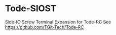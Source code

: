 # Tode-SIOST
 Side-IO Screw Terminal Expansion for Tode-RC
 See https://github.com/TGit-Tech/Tode-RC
